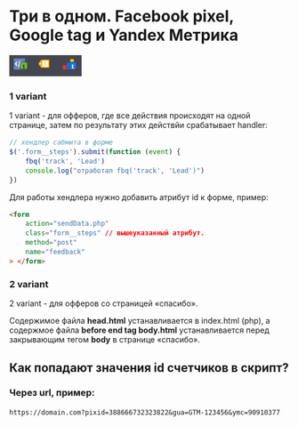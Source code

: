# Три в одном. Facebook pixel, Google tag и Yandex Метрика

![counters_Pic](counters_Pic.png)

### 1 variant

1 variant - для офферов, где все действия происходят на одной странице, затем по результату этих действйи срабатывает handler:

```js
// хендлер сабмита в форме
$('.form__steps').submit(function (event) {
	fbq('track', 'Lead')
	console.log("отработал fbq('track', 'Lead')")
})
```

Для работы хендлера нужно добавить атрибут id к форме, пример:

```html
<form
	action="sendData.php"
	class="form__steps" // вышеуказанный атрибут.
	method="post"
	name="feedback"
> </form>
```

### 2 variant

2 variant - для офферов со страницей «спасибо».

Содержимое файла **head.html** устанавливается в index.html (php), а содержмое файла **before end tag body.html** устанавливается перед закрывающим тегом **body** в странице «спасибо».



## Как попадают значения id счетчиков в скрипт?

### Через url, пример:

```url
https://domain.com?pixid=388666732323822&gua=GTM-123456&ymc=90910377
```

